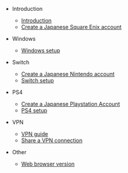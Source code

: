 - Introduction
    - [Introduction](README?id=introduction)
    - [Create a Japanese Square Enix account](README?id=create-a-japanese-square-enix-account)
- Windows
    - [Windows setup](windows)
- Switch
    - [Create a Japanese Nintendo account](switch?id=create-a-japanese-nintendo-account)
    - [Switch setup](switch?id=switch-setup)
- PS4
    - [Create a Japanese Playstation Account](ps4?id=create-a-japanese-playstation-account)
    - [PS4 setup](ps4?id=ps4-setup)
- VPN
    - [VPN guide](vpn?id=vpn-guide)
    - [Share a VPN connection](vpn?id=share-a-vpn-connection)

- Other
    - [Web browser version](browser)